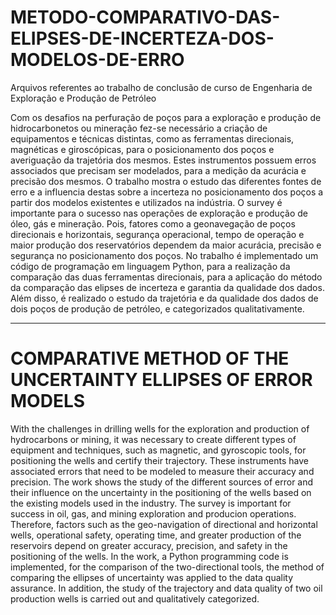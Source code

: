 # METODO-COMPARATIVO-DAS-ELIPSES-DE-INCERTEZA-DOS-MODELOS-DE-ERRO
Arquivos referentes ao trabalho de conclusão de curso de Engenharia de Exploração e Produção de Petróleo

Com os desafios na perfuração de poços para a exploração e produção de hidrocarbonetos ou mineração fez-se necessário a criação de equipamentos e técnicas distintas, como as ferramentas direcionais, magnéticas e giroscópicas, para o posicionamento dos poços e averiguação da trajetória dos mesmos. Estes instrumentos possuem erros associados que precisam ser modelados, para a medição da acurácia e precisão dos mesmos. O trabalho mostra o estudo das diferentes fontes de erro e a influencia destas sobre a incerteza no posicionamento dos poços a partir dos modelos existentes e utilizados na indústria. O survey é importante para o sucesso nas operações de exploração e produção de óleo, gás e mineração. Pois, fatores como a geonavegação de poços direcionais e horizontais, segurança operacional, tempo de operação e maior produção dos reservatórios dependem da maior acurácia, precisão e segurança no posicionamento dos poços. No trabalho é implementado um código de programação em linguagem Python, para a realização da comparação das duas
ferramentas direcionais, para a aplicação do método da comparação das elipses de incerteza e garantia da qualidade dos dados. Além disso, é realizado o estudo da trajetória e da qualidade dos dados de dois poços de produção de petróleo, e categorizados qualitativamente.

------------------------------------------------------------------------------------------------------------------------------------------------------------------------------
# COMPARATIVE METHOD OF THE UNCERTAINTY ELLIPSES OF ERROR MODELS
With the challenges in drilling wells for the exploration and production of hydrocarbons or mining, it was necessary to create different types of equipment and techniques, such as magnetic, and gyroscopic tools, for positioning the wells and certify their trajectory. These instruments have associated errors that need to be modeled to measure their accuracy and precision. The work shows the study of the different sources of error and their influence on the uncertainty in the positioning of the wells based on the existing models used in the industry. The survey is important for success in oil, gas, and mining exploration and producion operations. Therefore, factors such as the geo-navigation of directional and horizontal wells, operational safety, operating time, and greater production of the reservoirs depend on greater accuracy, precision, and safety in the positioning of the wells. In the work, a Python programming code is implemented, for the comparison of the two-directional tools, the method of comparing the ellipses of uncertainty was applied to the data quality assurance. In addition, the study of the trajectory and data quality of two oil production wells is carried out and qualitatively categorized.
